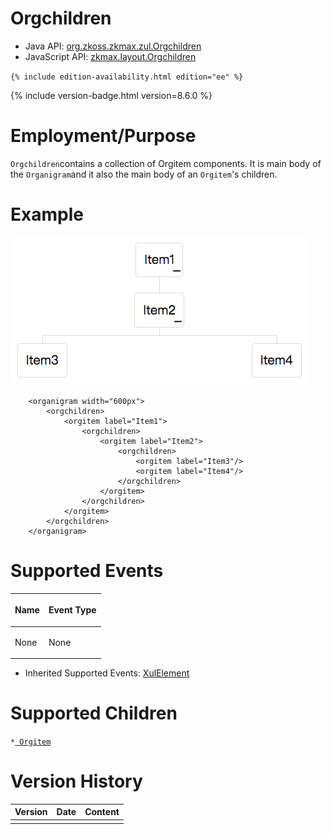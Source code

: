 

# Orgchildren

- Java API: [org.zkoss.zkmax.zul.Orgchildren](https://www.zkoss.org/javadoc/latest/zk/org/zkoss/zkmax/zul/Orgchildren.html)
- JavaScript API: [zkmax.layout.Orgchildren](https://www.zkoss.org/javadoc/latest/jsdoc/classes/zkmax.layout.Orgchildren.html)

`{% include edition-availability.html edition="ee" %}`

{% include version-badge.html version=8.6.0 %}

# Employment/Purpose

`Orgchildren`contains a collection of Orgitem components. It is main
body of the `Organigram`and it also the main body of an `Orgitem`'s
children.

# Example

![](/zk_component_ref/images/Orgchildren_example.png)

        <organigram width="600px">
            <orgchildren>
                <orgitem label="Item1">
                    <orgchildren>
                        <orgitem label="Item2">
                            <orgchildren>
                                <orgitem label="Item3"/>
                                <orgitem label="Item4"/>
                            </orgchildren>
                        </orgitem>
                    </orgchildren>
                </orgitem>
            </orgchildren>
        </organigram>

# Supported Events

<table>
<thead>
<tr class="header">
<th><center>
<p>Name</p>
</center></th>
<th><center>
<p>Event Type</p>
</center></th>
</tr>
</thead>
<tbody>
<tr class="odd">
<td><p>None</p></td>
<td><p>None</p></td>
</tr>
</tbody>
</table>

- Inherited Supported Events: [ XulElement]({{site.baseurl}}/zk_component_ref/xulelement#Supported_Events)

# Supported Children

`*`[` Orgitem`]({{site.baseurl}}/zk_component_ref/orgitem)

# Version History



| Version | Date | Content |
|---------|------|---------|
|         |      |         |


